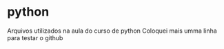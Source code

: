 # python
Arquivos utilizados na aula do curso de python
Coloquei mais umma linha para testar o github